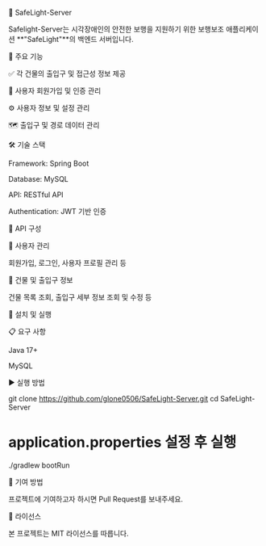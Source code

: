 🚦 SafeLight-Server

Safelight-Server는 시각장애인의 안전한 보행을 지원하기 위한 보행보조 애플리케이션 **"SafeLight"**의 백엔드 서버입니다.

🌟 주요 기능

✅ 각 건물의 출입구 및 접근성 정보 제공

🔑 사용자 회원가입 및 인증 관리

⚙️ 사용자 정보 및 설정 관리

🗺️ 출입구 및 경로 데이터 관리

🛠️ 기술 스택

Framework: Spring Boot

Database: MySQL

API: RESTful API

Authentication: JWT 기반 인증

📌 API 구성

🔐 사용자 관리

회원가입, 로그인, 사용자 프로필 관리 등

🏢 건물 및 출입구 정보

건물 목록 조회, 출입구 세부 정보 조회 및 수정 등

🚀 설치 및 실행

📋 요구 사항

Java 17+

MySQL

▶️ 실행 방법

git clone https://github.com/glone0506/SafeLight-Server.git
cd SafeLight-Server

# application.properties 설정 후 실행
./gradlew bootRun

🤝 기여 방법

프로젝트에 기여하고자 하시면 Pull Request를 보내주세요.

📜 라이선스

본 프로젝트는 MIT 라이선스를 따릅니다.

